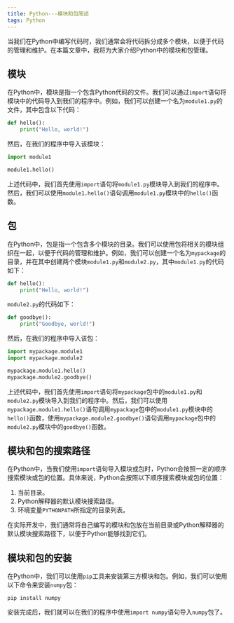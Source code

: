 ```yaml
---
title: Python---模块和包简述
tags: Python
---
```



当我们在Python中编写代码时，我们通常会将代码拆分成多个模块，以便于代码的管理和维护。在本篇文章中，我将为大家介绍Python中的模块和包管理。<!--more-->

## 模块

在Python中，模块是指一个包含Python代码的文件。我们可以通过`import`语句将模块中的代码导入到我们的程序中。例如，我们可以创建一个名为`module1.py`的文件，其中包含以下代码：

```python
def hello():
    print("Hello, world!")
```

然后，在我们的程序中导入该模块：

```python
import module1

module1.hello()
```

上述代码中，我们首先使用`import`语句将`module1.py`模块导入到我们的程序中。然后，我们可以使用`module1.hello()`语句调用`module1.py`模块中的`hello()`函数。

## 包

在Python中，包是指一个包含多个模块的目录。我们可以使用包将相关的模块组织在一起，以便于代码的管理和维护。例如，我们可以创建一个名为`mypackage`的目录，并在其中创建两个模块`module1.py`和`module2.py`，其中`module1.py`的代码如下：

```python
def hello():
    print("Hello, world!")
```

`module2.py`的代码如下：

```python
def goodbye():
    print("Goodbye, world!")
```

然后，在我们的程序中导入该包：

```python
import mypackage.module1
import mypackage.module2

mypackage.module1.hello()
mypackage.module2.goodbye()
```

上述代码中，我们首先使用`import`语句将`mypackage`包中的`module1.py`和`module2.py`模块导入到我们的程序中。然后，我们可以使用`mypackage.module1.hello()`语句调用`mypackage`包中的`module1.py`模块中的`hello()`函数，使用`mypackage.module2.goodbye()`语句调用`mypackage`包中的`module2.py`模块中的`goodbye()`函数。

## 模块和包的搜索路径

在Python中，当我们使用`import`语句导入模块或包时，Python会按照一定的顺序搜索模块或包的位置。具体来说，Python会按照以下顺序搜索模块或包的位置：

1. 当前目录。
2. Python解释器的默认模块搜索路径。
3. 环境变量`PYTHONPATH`所指定的目录列表。

在实际开发中，我们通常将自己编写的模块和包放在当前目录或Python解释器的默认模块搜索路径下，以便于Python能够找到它们。

## 模块和包的安装

在Python中，我们可以使用`pip`工具来安装第三方模块和包。例如，我们可以使用以下命令来安装`numpy`包：

```
pip install numpy
```

安装完成后，我们就可以在我们的程序中使用`import numpy`语句导入`numpy`包了。